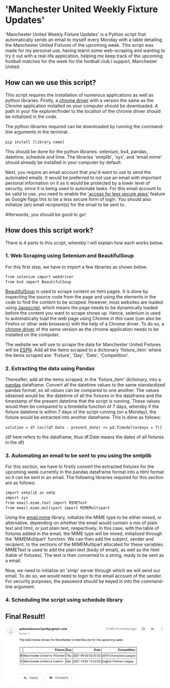 # 'Manchester United Weekly Fixture Updates'

'Manchester United Weekly Fixture Updates' is a Python script that automatically sends an email to myself every Monday with a table detailing the Manchester United Fixtures of the upcoming week. This script was made for my personal use, having learnt some web-scraping and wanting to try it out with a real-life application, helping me keep track of the upcoming football matches for the week for the football club I support, Manchester United.

## How can we use this script?

This script requires the installation of numerous applications as well as python libraries. Firstly, a [chrome driver](https://chromedriver.storage.googleapis.com/index.html?path=94.0.4606.61/) with a version the same as the Chrome application installed on your computer should be downloaded. A path in your file explorer/finder to the location of the chrome driver should be initialized in the code.

The python libraries required can be downloaded by running the command-line arguments in the terminal:

`pip install [library name]`

This should be done for the python libraries: selenium, bs4, pandas, datetime, schedule and time. The libraries 'smtplib', 'sys', and 'email.mime' should already be installed in your computer by default.

Next, you require an email account that you'd want to use to send the automated emails. It would be preferred to not use an email with important personal information on it as it would be protected by a lower level of security, since it is being used to automate tasks. For this email account to be valid to use, you need to enable the ['access for less secure apps'](https://myaccount.google.com/lesssecureapps?pli=1&rapt=AEjHL4Mh5zS9ZPAma7M_CaXLxEPVFJZ07y9eaGVEg8U96ww_hpPGPmN48MfAR9Mg3OF0_BFkae8oNH1oSTfzzasMKT98GdwgBA) feature as Google flags this to be a less secure form of login. You should also initialize (an) email recipient(s) for the email to be sent to.

Afterwards, you should be good to go!

## How does this script work?
There is 4 parts to this script, whereby I will explain how each works below.

### 1. Web Scraping using Selenium and BeautifulSoup
For this first step, we have to import a few libraries as shown below.

```
from selenium import webdriver
from bs4 import BeautifulSoup
```
 
[BeautifulSoup](https://www.crummy.com/software/BeautifulSoup/bs4/doc/) is used to scrape content on html pages. It is done by inspecting the source code from the page and using the elements in the code to find the content to be scraped.
However, most websites are loaded using [Javascript](https://developer.mozilla.org/en-US/docs/Web/JavaScript), which means the page needs to be dynamically loaded before the content you want to scrape shows up. Hence, selenium is used to automatically load the web page using Chrome in this case (can also be Firefox or other web browsers) with the help of a Chrome driver. To do so, a [chrome driver](https://chromedriver.storage.googleapis.com/index.html?path=94.0.4606.61/) of the same version as the chrome application needs to be installed on the computer.

The website we will use to scrape the data for Manchester United Fixtures will be [ESPN](https://www.espn.com/soccer/team/fixtures/_/id/360/manchester-united). Add all the items scraped to a dictionary 'fixture_item' where the items scraped are: 'Fixture', 'Day', 'Date', 'Competition'.

### 2. Extracting the data using Pandas

Thereafter, add all the items scraped, in the 'fixture_item' dictionary, into a [pandas](https://pandas.pydata.org/docs/user_guide/index.html) dataframe. Convert all the datetime values to the same standardized pandas format, so all values can be compared to one another. The values obtained would be: the datetime of all the fixtures in the dataframe and the timestamp of the present datetime that the script is running. These values would then be compared to a timedelta function of 7 days, whereby if the fixture datetime is within 7 days of the script running (on a Monday), the fixture would be extracted into another dataframe. This is done as follows:

`solution = df.loc[(df.Date - present_date) <= pd.Timedelta(days = 7)]`

(df here refers to the dataframe, thus df.Date means the dates of all fixtures in the df)

### 3. Automating an email to be sent to you using the smtplib

For this section, we have to firstly convert the extracted fixtures for the upcoming week currently in the pandas dataframe format into a html format so it can be sent in an email. The following libraries required for this section are as follows:
```
import smtplib as smtp
import sys
from email.mime.text import MIMEText
from email.mime.multipart import MIMEMultipart
```
Using the [email.mime](https://docs.python.org/3/library/email.mime.html) library, initialize the MIME type to be either mixed, or alternative, depending on whether the email would contain a mix of plain text and html, or just plain text, respectively. In this case, with the table of fixtures added in the email, the MIME type will be mixed, initialized through the 'MIMEMultipart' function. We can then add the subject, sender and recipient, to the sections of the MIMEMultipart allocated for these variables. MIMEText is used to add the plain text (body of email), as well as the html (table of fixtures). The text is then converted to a string, ready to be sent as a email.

Now, we need to initialize an 'smtp' server through which we will send our email. To do so, we would need to login to the email account of the sender. For security purposes, the password should be keyed in into the command-line argument.

### 4. Scheduling the script using schedule library

## Final Result!
![Final Result](/images/Final_Result.jpeg)
